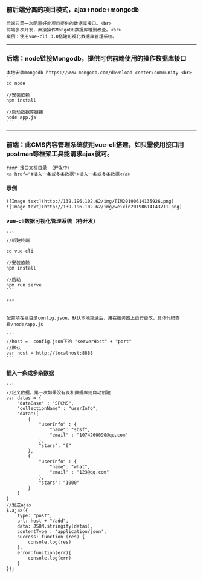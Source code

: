 ### 前后端分离的项目模式，ajax+node+mongodb



    后端只需一次配置好此项目提供的数据库接口。<br>
    前端多次开发，直接操作MongoDB数据库增删改查。<br>
    案例：使用vue-cli 3.0搭建可视化数据库管理系统。

***

### 后端：node链接Mongodb，提供可供前端使用的操作数据库接口

    本地安装mongodb https://www.mongodb.com/download-center/community <br>
    ```
    cd node 

    //安装依赖
    npm install

    //启动数据库链接
    node app.js
    ```
***
### 前端：此CMS内容管理系统使用vue-cli搭建，如只需使用接口用postman等框架工具能请求ajax就可。
    #### 接口文档目录 （开发中）
    <a href="#插入一条或多条数据">插入一条或多条数据</a>

#### 示例
    ![Image text](http://139.196.102.62/img/TIM20190614135926.png)
    ![Image text](http://139.196.102.62/img/weixin20190614143711.png)

#### vue-cli数据可视化管理系统（待开发）
    ```
    //新建终端

    cd vue-cli 

    //安装依赖
    npm install

    //启动
    npm run serve
    ```

    ***


    配置项在根目录config.json，默认本地跑通后，用在服务器上自行更改，具体代码查看/node/app.js

    ```
    //host =  config.json下的 "serverHost" + "port"
    //默认
    var host = http://localhost:8888
    ```


#### 插入一条或多条数据

    ```
    //定义数据，第一次如果没有表和数据库则自动创建
    var datas = {
        "dataBase" : "SFCMS",
        "collectionName" : "userInfo",
        "data":[
            {
                "userInfo" : {
                    "name": "sbsf",
                    "email" : "1074260090@qq.com"
                },
                "stars": "6"
            },
            {
                "userInfo" : {
                    "name": "what",
                    "email" : "123@qq.com"
                },
                "stars": "1000"
            }
        ]
    }
    //发送ajax
    $.ajax({
        type: "post",
        url: host + "/add",
        data: JSON.stringify(datas),
        contentType : 'application/json',
        success: function (res) {
            console.log(res)
        },
        error:function(err){
            console.log(err)
        }
    });
    ```
